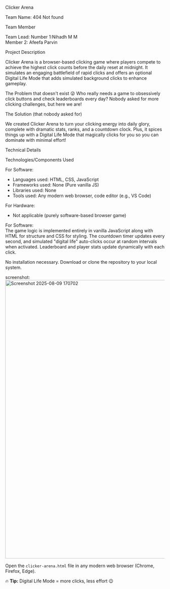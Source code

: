 Clicker Arena

Team Name: 404 Not found

Team Member

Team Lead:
Number 1:Nihadh M M   
Member 2: Afeefa Parvin

Project Description


Clicker Arena is a browser-based clicking game where players compete to achieve the highest click counts before the daily reset at midnight. It simulates an engaging battlefield of rapid clicks and offers an optional Digital Life Mode that adds simulated background clicks to enhance gameplay.

The Problem
that doesn't exist 😜
Who really needs a game to obsessively click buttons and check leaderboards every day? Nobody asked for more clicking challenges, but here we are!

The Solution (that nobody asked for)

We created Clicker Arena to turn your clicking energy into daily glory, complete with dramatic stats, ranks, and a countdown clock. Plus, it spices things up with a Digital Life Mode that magically clicks for you so you can dominate with minimal effort!

Technical Details
[](https://github.com/tinkerhub/useless_project_temp/blob/main/README.md#technical-details)

Technologies/Components Used
[](https://github.com/tinkerhub/useless_project_temp/blob/main/README.md#technologiescomponents-used)

For Software:  
- Languages used: HTML, CSS, JavaScript  
- Frameworks used: None (Pure vanilla JS)  
- Libraries used: None  
- Tools used: Any modern web browser, code editor (e.g., VS Code)

For Hardware:  
- Not applicable (purely software-based browser game)  

For Software:  
The game logic is implemented entirely in vanilla JavaScript along with HTML for structure and CSS for styling. The countdown timer updates every second, and simulated "digital life" auto-clicks occur at random intervals when activated. Leaderboard and player stats update dynamically with each click.


No installation necessary. Download or clone the repository to your local system.

screenshot:
<img width="1905" height="877" alt="Screenshot 2025-08-09 170702" src="https://github.com/user-attachments/assets/b85128e7-0658-40bc-a792-f3a0b5ccce69" />


Open the `clicker-arena.html` file in any modern web browser (Chrome, Firefox, Edge).


🔥 **Tip:** Digital Life Mode = more clicks, less effort 😉
